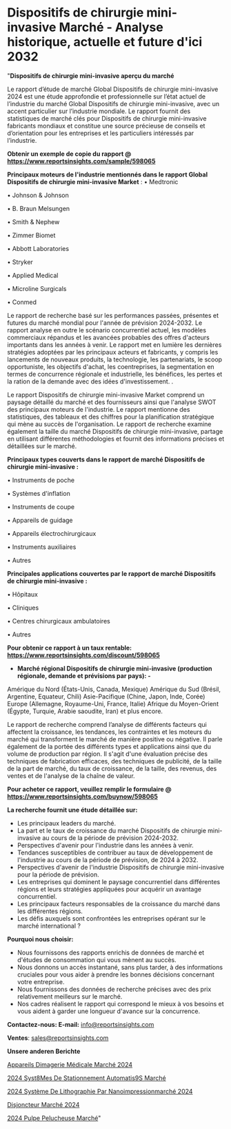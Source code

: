 # Dispositifs de chirurgie mini-invasive Marché - Analyse historique, actuelle et future d'ici 2032

"<strong>Dispositifs de chirurgie mini-invasive aperçu du marché</strong>

Le rapport d’étude de marché Global Dispositifs de chirurgie mini-invasive 2024 est une étude approfondie et professionnelle sur l’état actuel de l’industrie du marché Global Dispositifs de chirurgie mini-invasive, avec un accent particulier sur l’industrie mondiale. Le rapport fournit des statistiques de marché clés pour Dispositifs de chirurgie mini-invasive fabricants mondiaux et constitue une source précieuse de conseils et d’orientation pour les entreprises et les particuliers intéressés par l’industrie.

<strong>Obtenir un exemple de copie du rapport @ <a href=https://www.reportsinsights.com/sample/598065>https://www.reportsinsights.com/sample/598065</a></strong>

<strong>Principaux moteurs de l'industrie mentionnés dans le rapport Global Dispositifs de chirurgie mini-invasive Market</strong> :
• Medtronic

• Johnson & Johnson

• B. Braun Melsungen

• Smith & Nephew

• Zimmer Biomet

• Abbott Laboratories

• Stryker

• Applied Medical

• Microline Surgicals

• Conmed

Le rapport de recherche basé sur les performances passées, présentes et futures du marché mondial pour l'année de prévision 2024-2032. Le rapport analyse en outre le scénario concurrentiel actuel, les modèles commerciaux répandus et les avancées probables des offres d'acteurs importants dans les années à venir. Le rapport met en lumière les dernières stratégies adoptées par les principaux acteurs et fabricants, y compris les lancements de nouveaux produits, la technologie, les partenariats, le scoop opportuniste, les objectifs d'achat, les coentreprises, la segmentation en termes de concurrence régionale et industrielle, les bénéfices, les pertes et la ration de la demande avec des idées d'investissement. .

Le rapport Dispositifs de chirurgie mini-invasive Market comprend un paysage détaillé du marché et des fournisseurs ainsi que l'analyse SWOT des principaux moteurs de l'industrie. Le rapport mentionne des statistiques, des tableaux et des chiffres pour la planification stratégique qui mène au succès de l'organisation. Le rapport de recherche examine également la taille du marché Dispositifs de chirurgie mini-invasive, partage en utilisant différentes méthodologies et fournit des informations précises et détaillées sur le marché.

<strong>Principaux types couverts dans le rapport de marché Dispositifs de chirurgie mini-invasive :</strong>

• Instruments de poche

• Systèmes d'inflation

• Instruments de coupe

• Appareils de guidage

• Appareils électrochirurgicaux

• Instruments auxiliaires

• Autres

<strong>Principales applications couvertes par le rapport de marché Dispositifs de chirurgie mini-invasive :</strong>

• Hôpitaux

• Cliniques

• Centres chirurgicaux ambulatoires

• Autres

<strong>Pour obtenir ce rapport à un taux rentable: <a href=https://www.reportsinsights.com/discount/598065>https://www.reportsinsights.com/discount/598065</a></strong>
<ul>
  <li><strong>Marché régional Dispositifs de chirurgie mini-invasive (production régionale, demande et prévisions par pays): -</strong></li>
</ul>
Amérique du Nord (États-Unis, Canada, Mexique)
Amérique du Sud (Brésil, Argentine, Equateur, Chili)
Asie-Pacifique (Chine, Japon, Inde, Corée)
Europe (Allemagne, Royaume-Uni, France, Italie)
Afrique du Moyen-Orient (Égypte, Turquie, Arabie saoudite, Iran) et plus encore.

Le rapport de recherche comprend l’analyse de différents facteurs qui affectent la croissance, les tendances, les contraintes et les moteurs du marché qui transforment le marché de manière positive ou négative. Il parle également de la portée des différents types et applications ainsi que du volume de production par région. Il s'agit d'une évaluation précise des techniques de fabrication efficaces, des techniques de publicité, de la taille de la part de marché, du taux de croissance, de la taille, des revenus, des ventes et de l'analyse de la chaîne de valeur.

<strong>Pour acheter ce rapport, veuillez remplir le formulaire @   <a href=https://www.reportsinsights.com/buynow/598065>https://www.reportsinsights.com/buynow/598065</a></strong>

<strong>La recherche fournit une étude détaillée sur:</strong>
<ul>
  <li>Les principaux leaders du marché.</li>
  <li>La part et le taux de croissance du marché Dispositifs de chirurgie mini-invasive au cours de la période de prévision 2024-2032.</li>
  <li>Perspectives d'avenir pour l'industrie dans les années à venir.</li>
  <li>Tendances susceptibles de contribuer au taux de développement de l'industrie au cours de la période de prévision, de 2024 à 2032.</li>
  <li>Perspectives d'avenir de l'industrie Dispositifs de chirurgie mini-invasive pour la période de prévision.</li>
  <li>Les entreprises qui dominent le paysage concurrentiel dans différentes régions et leurs stratégies appliquées pour acquérir un avantage concurrentiel.</li>
  <li>Les principaux facteurs responsables de la croissance du marché dans les différentes régions.</li>
  <li>Les défis auxquels sont confrontées les entreprises opérant sur le marché international ?</li>
</ul>
<strong>Pourquoi nous choisir:</strong>
<ul>
  <li>Nous fournissons des rapports enrichis de données de marché et d'études de consommation qui vous mènent au succès.</li>
  <li>Nous donnons un accès instantané, sans plus tarder, à des informations cruciales pour vous aider à prendre les bonnes décisions concernant votre entreprise.</li>
  <li>Nous fournissons des données de recherche précises avec des prix relativement meilleurs sur le marché.</li>
  <li>Nos cadres réalisent le rapport qui correspond le mieux à vos besoins et vous aident à garder une longueur d'avance sur la concurrence.</li>
</ul>
<strong>Contactez-nous:
</strong><strong>E-mail:</strong> <a href=mailto:info@reportsinsights.com>info@reportsinsights.com</a>

<strong>Ventes</strong>: <a href=mailto:sales@reportsinsights.com>sales@reportsinsights.com</a>

<strong>Unsere anderen Berichte</strong>

<a href=https://www.linkedin.com/pulse/appareils-dimagerie-médicale-marché-lavenir-de-la-concurrence-jgpjc/>Appareils Dimagerie Médicale Marché 2024</a>

<a href=https://www.linkedin.com/pulse/2024-syst%C3%A8mes-de-stationnement-automatis%C3%A9s-march%C3%A9-umrsc/>2024 Syst8Mes De Stationnement Automatis9S Marché</a>

<a href=https://www.linkedin.com/pulse/2024-système-de-lithographie-par-nanoimpressionmarché-l22xc/>2024 Système De Lithographie Par Nanoimpressionmarché 2024</a>

<a href=https://www.linkedin.com/pulse/disjoncteur-marché-principales-tendances-qui-eeave/>Disjoncteur Marché 2024</a>

<a href=https://www.linkedin.com/pulse/2024-pulpe-pelucheuse-march%C3%A9-de-rapport-actdc/>2024 Pulpe Pelucheuse Marché</a>"
